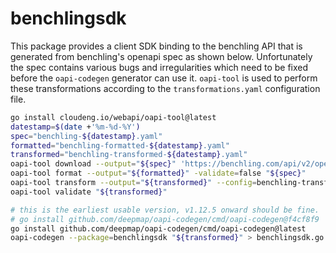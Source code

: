 # benchlingsdk

This package provides a client SDK binding to the benchling API that is
generated from benchling's openapi spec as shown below. Unfortunately
the spec contains various bugs and irregularities which need to be fixed
before the ```oapi-codegen``` generator can use it. ```oapi-tool``` is used to
perform these transformations according to the ```transformations.yaml``` configuration file.

```sh
go install cloudeng.io/webapi/oapi-tool@latest
datestamp=$(date +'%m-%d-%Y')
spec="benchling-${datestamp}.yaml"
formatted="benchling-formatted-${datestamp}.yaml"
transformed="benchling-transformed-${datestamp}.yaml"
oapi-tool download --output="${spec}" 'https://benchling.com/api/v2/openapi.yaml'
oapi-tool format --output="${formatted}" -validate=false "${spec}"
oapi-tool transform --output="${transformed}" --config=benchling-transformations.yaml "${formatted}"
oapi-tool validate "${transformed}"

# this is the earliest usable version, v1.12.5 onward should be fine.
# go install github.com/deepmap/oapi-codegen/cmd/oapi-codegen@f4cf8f9
go install github.com/deepmap/oapi-codegen/cmd/oapi-codegen@latest
oapi-codegen --package=benchlingsdk "${transformed}" > benchlingsdk.go
```
